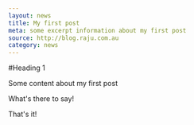 ```yaml
---
layout: news
title: My first post
meta: some excerpt information about my first post
source: http://blog.raju.com.au
category: news
---
```


#Heading 1

Some content about my first post

What's there to say!

That's it!